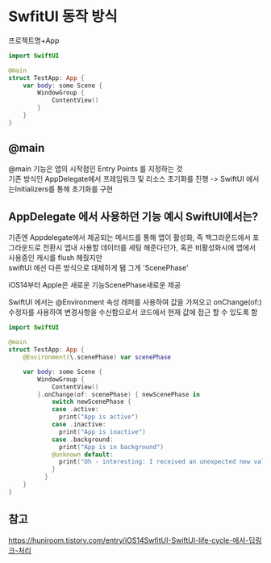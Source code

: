 # SwfitUI 동작 방식

프로젝트명+App
<br/>

```swift
import SwiftUI

@main
struct TestApp: App {
    var body: some Scene {
        WindowGroup {
            ContentView()
        }
    }
}
```

## @main

@main 기능은 앱의 시작점인 Entry Points 를 지정하는 것
<br/>
기존 방식인 AppDelegate에서 프레임워크 및 리소스 초기화를 진행 -> SwiftUI 에서는Initializers를 통해 초기화를 구현
<br/>

## AppDelegate 에서 사용하던 기능 예시 SwiftUI에서는?

기존엔 Appdelegate에서 제공되는 메서드를 통해 앱이 활성화, 즉 백그라운드에서 포그라운드로 전환시 앱내 사용할 데이터를 세팅 해준다던가, 혹은 비활성화시에 앱에서 사용중인 캐시를 flush 해줬지만
<br/>
swiftUI 에선 다른 방식으로 대체하게 됌 그게 'ScenePhase'
<br/>

iOS14부터 Apple은 새로운 기능ScenePhase새로운 제공
<br/>

SwiftUI 에서는 @Environment 속성 래퍼를 사용하여 값을 가져오고 onChange(of:) 수정자를 사용하여 변경사항을 수신함으로서 코드에서 현재 값에 접근 할 수 있도록 함
<br/>

```swift
import SwiftUI

@main
struct TestApp: App {
    @Environment(\.scenePhase) var scenePhase

    var body: some Scene {
        WindowGroup {
            ContentView()
        }.onChange(of: scenePhase) { newScenePhase in
            switch newScenePhase {
            case .active:
              print("App is active")
            case .inactive:
              print("App is inactive")
            case .background:
              print("App is in background")
            @unknown default:
              print("Oh - interesting: I received an unexpected new value.")
            }
          }
    }
}
```

## 참고

https://huniroom.tistory.com/entry/iOS14SwfitUI-SwiftUI-life-cycle-에서-딥링크-처리
